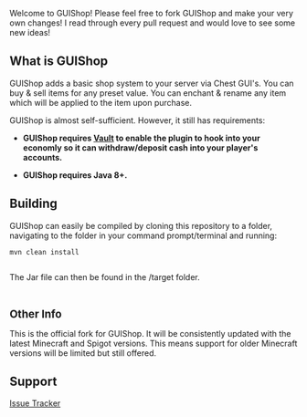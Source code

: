 <p>Welcome to GUIShop! Please feel free to fork GUIShop and make your very own changes! I read through every pull request and would love to see some new ideas!&nbsp;</p>
<h2><a id="user-content-why-you-should-use-it" class="anchor" href="https://github.com/drtshock/Essentials#why-you-should-use-it" aria-hidden="true"></a>What is GUIShop</h2>
<p>GUIShop adds a basic shop system to your server via Chest GUI's. You can buy &amp; sell items for any preset value. You can enchant &amp; rename any item which will be applied to the item upon purchase.</p>
<p>GUIShop is almost self-sufficient. However, it still has requirements:</p>
<ul>
    <li>
        <p><strong>GUIShop requires&nbsp;<a href="http://dev.bukkit.org/bukkit-plugins/vault/">Vault</a>&nbsp;to enable the plugin to hook into your economly so it can withdraw/deposit cash into your player's accounts.&nbsp;</strong></p>
    </li>
    <li>
        <p><strong>GUIShop requires Java 8+.</strong></p>
    </li>
</ul>
<h2><a id="user-content-building" class="anchor" href="https://github.com/drtshock/Essentials#building" aria-hidden="true"></a>Building</h2>
<p>GUIShop can easily be compiled by cloning this repository to a folder, navigating to the folder in your command prompt/terminal and running:</p>
<pre><code>mvn clean install
</code><code>
</code></pre>
<p>The Jar file can then be found in the /target folder.</p>
<p>&nbsp;</p>
<p><span style="font-size: 14pt;"><strong>Other Info</strong></span></p>
<p>This is the official fork for GUIShop. It will be consistently updated with the latest Minecraft and Spigot versions. This means support for older Minecraft versions will be limited but still offered.</p>
<h2><a id="user-content-support" class="anchor" href="https://github.com/drtshock/Essentials#support" aria-hidden="true"></a>Support</h2>
<p><a href="https://github.com/pablo67340/GUIShop/issues">Issue Tracker</a></p>
